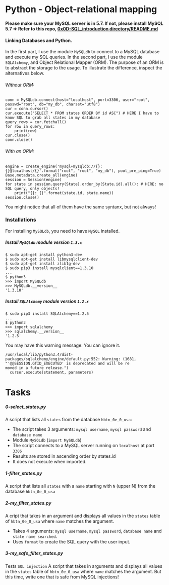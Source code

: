 # Python - Object-relational mapping

**Please make sure your MySQL server is in 5.7. If not, please install MySQL 5.7 => Refer to this repo, [0x0D-SQL_introduction directory/README.md](https://github.com/keira-claudette/alx-higher_level_programming/blob/master/0x0D-SQL_introduction/README.md)**

#### Linking Databases and Python.

In the first part, I use the module `MySQLdb` to connect to a MySQL database and execute my SQL queries.
In the second part, I use the module `SQLAlchemy`, and Object Relational Mapper (ORM).
The purpose of an ORM is to abstract the storage to the usage.
To illustrate the difference, inspect the alternatives below.
###### Without ORM:
```
conn = MySQLdb.connect(host="localhost", port=3306, user="root", passwd="root", db="my_db", charset="utf8")
cur = conn.cursor()
cur.execute("SELECT * FROM states ORDER BY id ASC") # HERE I have to know SQL to grab all states in my database
query_rows = cur.fetchall()
for row in query_rows:
    print(row)
cur.close()
conn.close()
```
###### With an ORM:
```
engine = create_engine('mysql+mysqldb://{}:{}@localhost/{}'.format("root", "root", "my_db"), pool_pre_ping=True)
Base.metadata.create_all(engine)
session = Session(engine)
for state in session.query(State).order_by(State.id).all(): # HERE: no SQL query, only objects!
    print("{}: {}".format(state.id, state.name))
session.close()
```
You might notice that all of them have the same syntanx, but not always!
### Installations
For installing `MySQLdb`, you need to have `MySQL` installed.
##### Install `MySQLdb` module version `1.3.x`
```
$ sudo apt-get install python3-dev
$ sudo apt-get install libmysqlclient-dev
$ sudo apt-get install zlib1g-dev
$ sudo pip3 install mysqlclient==1.3.10
...
$ python3
>>> import MySQLdb
>>> MySQLdb.__version__
'1.3.10'
```
##### Install `SQLAlchemy` module version `1.2.x`
```
$ sudo pip3 install SQLAlchemy==1.2.5
...
$ python3
>>> import sqlalchemy
>>> sqlalchemy.__version__
'1.2.5'
```
You may have this warning message: You can ignore it.
```
/usr/local/lib/python3.4/dist-packages/sqlalchemy/engine/default.py:552: Warning: (1681, "'@@SESSION.GTID_EXECUTED' is deprecated and will be re
moved in a future release.")
  cursor.execute(statement, parameters)
```
# Tasks
##### 0-select_states.py
A script that lists all `states` from the database `hbtn_0e_0_usa`:
- The script takes 3 arguments: `mysql username`, `mysql password` and `database name`
- Module `MySQLdb` (`import MySQLdb`)
- The script connects to a MySQL server running on `localhost` at port `3306`
- Results are stored in ascending order by states.id
- It does not execute when imported.
##### 1-filter_states.py
A script that lists all `states` with a `name` starting with `N` (upper N) from the database `hbtn_0e_0_usa`
##### 2-my_filter_states.py
A cript that takes in an argument and displays all values in the `states` table of `hbtn_0e_0_usa` where `name` matches the argument.
- Takes 4 arguments: `mysql username`, `mysql password`, `database name` and `state name searched`.
- Uses `format` to create the SQL query with the user input.
##### 3-my_safe_filter_states.py
Tests `SQL injection`
A script that takes in arguments and displays all values in the `states` table of `hbtn_0e_0_usa` where `name` matches the argument. But this time, write one that is safe from MySQL injections!